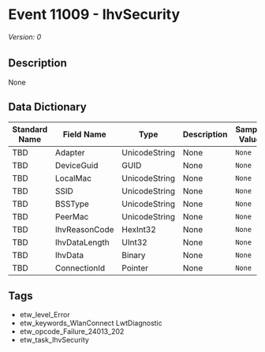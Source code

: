# Event 11009 - IhvSecurity
###### Version: 0

## Description
None

## Data Dictionary
|Standard Name|Field Name|Type|Description|Sample Value|
|---|---|---|---|---|
|TBD|Adapter|UnicodeString|None|`None`|
|TBD|DeviceGuid|GUID|None|`None`|
|TBD|LocalMac|UnicodeString|None|`None`|
|TBD|SSID|UnicodeString|None|`None`|
|TBD|BSSType|UnicodeString|None|`None`|
|TBD|PeerMac|UnicodeString|None|`None`|
|TBD|IhvReasonCode|HexInt32|None|`None`|
|TBD|IhvDataLength|UInt32|None|`None`|
|TBD|IhvData|Binary|None|`None`|
|TBD|ConnectionId|Pointer|None|`None`|

## Tags
* etw_level_Error
* etw_keywords_WlanConnect LwtDiagnostic
* etw_opcode_Failure_24013_202
* etw_task_IhvSecurity